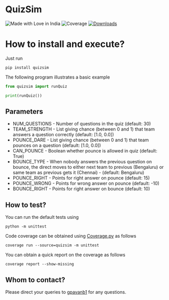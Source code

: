 # QuizSim

![Made with Love in India](https://madewithlove.org.in/badge.svg) 
![Coverage](https://img.shields.io/badge/coverage-100%25-brightgreen.svg)
[![Downloads](https://pepy.tech/badge/quizsim)](https://pepy.tech/project/quizsim)

# How to install and execute?

Just run 
```
pip install quizsim
```

The following program illustrates a basic example
```python
from quizsim import runQuiz

print(runQuiz())
```

## Parameters

* NUM_QUESTIONS - Number of questions in the quiz (default: 30)
* TEAM_STRENGTH - List giving chance (between 0 and 1) that team answers a question correctly (default: [1.0, 0.0])
* POUNCE_DARE - List giving chance (between 0 and 1) that team pounces on a question (default: [1.0, 0.0])
* CAN_POUNCE - Boolean whether pounce is allowed in quiz (default: True)
* BOUNCE_TYPE - When nobody answers the previous question on bounce, the direct moves to either next team to previous (Bengaluru) or same team as previous gets it (Chennai) - (default: Bengaluru)
* POUNCE_RIGHT - Points for right answer on pounce (default: 15)
* POUNCE_WRONG - Points for wrong answer on pounce (default: -10)
* BOUNCE_RIGHT - Points for right answer on bounce (default: 10)

## How to test?

You can run the default tests using

```
python -m unittest
```

Code coverage can be obtained using [Coverage.py](https://coverage.readthedocs.io/en/coverage-5.3/) as follows

```
coverage run --source=quizsim -m unittest
```

You can obtain a quick report on the coverage as follows
```
coverage report --show-missing
```

## Whom to contact?

Please direct your queries to [gpavanb1](http://github.com/gpavanb1)
for any questions.
